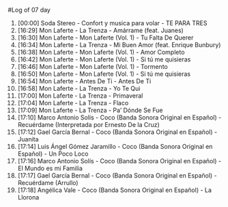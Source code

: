 #Log of 07 day

1. [00:00] Soda Stereo - Confort y musica para volar - TE PARA TRES
1. [16:29] Mon Laferte - La Trenza - Amárrame (feat. Juanes)
1. [16:30] Mon Laferte - Mon Laferte (Vol. 1) - Tu Falta De Querer
1. [16:34] Mon Laferte - La Trenza - Mi Buen Amor (feat. Enrique Bunbury)
1. [16:38] Mon Laferte - Mon Laferte (Vol. 1) - Amor Completo
1. [16:42] Mon Laferte - Mon Laferte (Vol. 1) - Si tú me quisieras
1. [16:46] Mon Laferte - Mon Laferte (Vol. 1) - Tormento
1. [16:50] Mon Laferte - Mon Laferte (Vol. 1) - Si tú me quisieras
1. [16:54] Mon Laferte - Antes De Ti - Antes De Ti
1. [16:58] Mon Laferte - La Trenza - Yo Te Qui
1. [17:00] Mon Laferte - La Trenza - Primaveral
1. [17:04] Mon Laferte - La Trenza - Flaco
1. [17:09] Mon Laferte - La Trenza - Pa’ Dónde Se Fue
1. [17:10] Marco Antonio Solís - Coco (Banda Sonora Original en Español) - Recuérdame (Interpretada por Ernesto De la Cruz)
1. [17:12] Gael García Bernal - Coco (Banda Sonora Original en Español) - Juanita
1. [17:14] Luis Ángel Gómez Jaramillo - Coco (Banda Sonora Original en Español) - Un Poco Loco
1. [17:16] Marco Antonio Solís - Coco (Banda Sonora Original en Español) - El Mundo es mi Familia
1. [17:17] Gael García Bernal - Coco (Banda Sonora Original en Español) - Recuérdame (Arrullo)
1. [17:18] Angélica Vale - Coco (Banda Sonora Original en Español) - La Llorona
